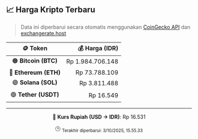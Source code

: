

<!-- HARGA_KRIPTO -->
## 📈 Harga Kripto Terbaru

> Data ini diperbarui secara otomatis menggunakan [CoinGecko API](https://www.coingecko.com/) dan [exchangerate.host](https://exchangerate.host/)

<div align="center">

| 🪙 Token | 💰 Harga (IDR) |
|:------:|---------------:|
| 🟠 **Bitcoin (BTC)**   | Rp 1.984.706.148 |
| 🔵 **Ethereum (ETH)**  | Rp 73.788.109 |
| 🟣 **Solana (SOL)**    | Rp 3.811.488 |
| 🟢 **Tether (USDT)**   | Rp 16.549 |

---

💱 **Kurs Rupiah (USD → IDR)**: Rp 16.531

🕒 <sub>Terakhir diperbarui: 3/10/2025, 15.55.33</sub>

</div>
<!-- /HARGA_KRIPTO -->